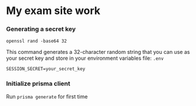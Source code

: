 # My exam site work

### Generating a secret key

`openssl rand -base64 32`

This command generates a 32-character random string that you can use as your secret key and store in your environment variables file:
`.env`

```
SESSION_SECRET=your_secret_key
```

### Initialize prisma client

Run `prisma generate` for first time